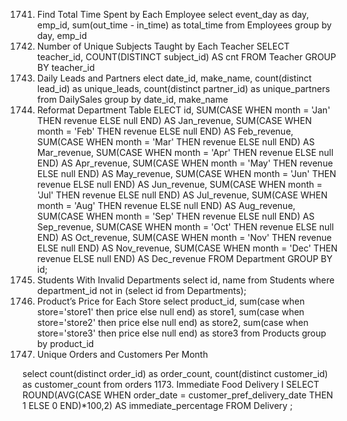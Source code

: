 1741. Find Total Time Spent by Each Employee
select event_day as day, emp_id, sum(out_time - in_time) as total_time
from Employees
group by day, emp_id
2356. Number of Unique Subjects Taught by Each Teacher
SELECT teacher_id, COUNT(DISTINCT subject_id) AS cnt
FROM Teacher
GROUP BY teacher_id
1693. Daily Leads and Partners
elect date_id, make_name, 
    count(distinct lead_id) as unique_leads, 
    count(distinct partner_id) as unique_partners
from DailySales
group by date_id, make_name
1179. Reformat Department Table
ELECT
  id,
  SUM(CASE WHEN month = 'Jan' THEN revenue ELSE null END) AS Jan_revenue,
  SUM(CASE WHEN month = 'Feb' THEN revenue ELSE null END) AS Feb_revenue,
  SUM(CASE WHEN month = 'Mar' THEN revenue ELSE null END) AS Mar_revenue,
  SUM(CASE WHEN month = 'Apr' THEN revenue ELSE null END) AS Apr_revenue,
  SUM(CASE WHEN month = 'May' THEN revenue ELSE null END) AS May_revenue,
  SUM(CASE WHEN month = 'Jun' THEN revenue ELSE null END) AS Jun_revenue,
  SUM(CASE WHEN month = 'Jul' THEN revenue ELSE null END) AS Jul_revenue,
  SUM(CASE WHEN month = 'Aug' THEN revenue ELSE null END) AS Aug_revenue,
  SUM(CASE WHEN month = 'Sep' THEN revenue ELSE null END) AS Sep_revenue,
  SUM(CASE WHEN month = 'Oct' THEN revenue ELSE null END) AS Oct_revenue,
  SUM(CASE WHEN month = 'Nov' THEN revenue ELSE null END) AS Nov_revenue,
  SUM(CASE WHEN month = 'Dec' THEN revenue ELSE null END) AS Dec_revenue
FROM Department
GROUP BY id;
1350. Students With Invalid Departments
select id, name
from Students
where department_id not in (select id from Departments);
1777. Product’s Price for Each Store
select product_id, 
       sum(case when store='store1' then price else null end) as store1,
       sum(case when store='store2' then price else null end) as store2,
       sum(case when store='store3' then price else null end) as store3
from Products
group by product_id
1565. Unique Orders and Customers Per Month

select   count(distinct order_id) as order_count, 
	count(distinct customer_id) as customer_count
from orders
1173. Immediate Food Delivery I
SELECT ROUND(AVG(CASE WHEN order_date = customer_pref_delivery_date THEN 1 
        ELSE 0 END)*100,2) AS immediate_percentage
FROM Delivery
;